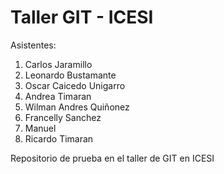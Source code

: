 # Taller GIT - ICESI
Asistentes:
1.  Carlos Jaramillo
2.  Leonardo Bustamante
3.  Oscar Caicedo Unigarro
4.  Andrea Timaran
5.  Wilman Andres Quiñonez
6.  Francelly Sanchez 
7.  Manuel
8.  Ricardo Timaran

Repositorio de prueba  en el taller de GIT en ICESI